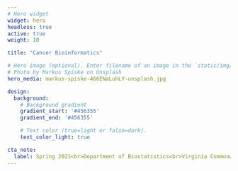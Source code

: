 ```yaml
---
# Hero widget
widget: hero
headless: true
active: true
weight: 10

title: "Cancer Bioinformatics"

# Hero image (optional). Enter filename of an image in the `static/img/` folder.
# Photo by Markus Spiske on Unsplash
hero_media: markus-spiske-466ENaLuhLY-unsplash.jpg

design:
  background:
    # Background gradient
    gradient_start: '#456355'
    gradient_end: '#456355'

    # Text color (true=light or false=dark).
    text_color_light: true

cta_note:
  label: Spring 2021<br>Department of Biostatistics<br>Virginia Commonwealth University
---
```

